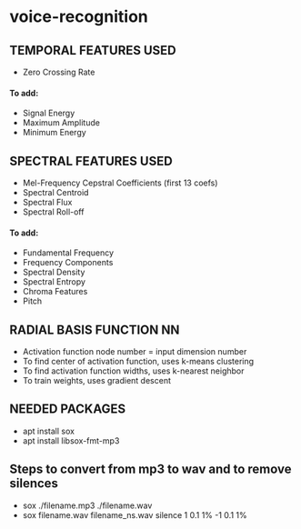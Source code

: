 # voice-recognition

## TEMPORAL FEATURES USED ##
* Zero Crossing Rate

#### To add: #####
* Signal Energy
* Maximum Amplitude
* Minimum Energy

## SPECTRAL FEATURES USED ##
* Mel-Frequency Cepstral Coefficients (first 13 coefs)
* Spectral Centroid
* Spectral Flux
* Spectral Roll-off

#### To add: #####
* Fundamental Frequency
* Frequency Components
* Spectral Density
* Spectral Entropy
* Chroma Features
* Pitch

## RADIAL BASIS FUNCTION NN ##
* Activation function node number = input dimension number
* To find center of activation function, uses k-means clustering
* To find activation function widths, uses k-nearest neighbor
* To train weights, uses gradient descent


## NEEDED PACKAGES ##
* apt install sox
* apt install libsox-fmt-mp3

## Steps to convert from mp3 to wav and to remove silences ##
* sox ./filename.mp3 ./filename.wav
* sox filename.wav filename_ns.wav silence 1 0.1 1% -1 0.1 1%


